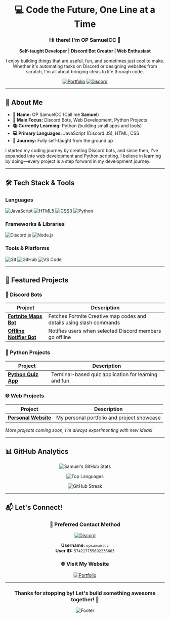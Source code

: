 <div align="center">

# 💻 Code the Future, One Line at a Time

### Hi there! I'm **OP SamuelCC** 👋

**Self-taught Developer | Discord Bot Creator | Web Enthusiast**

I enjoy building things that are useful, fun, and sometimes just cool to make. Whether it's automating tasks on Discord or designing websites from scratch, I'm all about bringing ideas to life through code.

[![Portfolio](https://img.shields.io/badge/🌐_Visit_My_Website-opsamuelcc.com-2ea44f?style=for-the-badge)](https://opsamuelcc.com)
[![Discord](https://img.shields.io/badge/Discord-opsamuelcc-7289DA?style=for-the-badge&logo=discord)](https://discord.com/users/574217755692236803)

</div>

---

## 🚀 About Me

- **👤 Name:** OP SamuelCC (Call me **Samuel**)
- **🎯 Main Focus:** Discord Bots, Web Development, Python Projects
- **📚 Currently Learning:** Python (building small apps and tools)
- **💻 Primary Languages:** JavaScript (Discord.JS), HTML, CSS
- **🚦 Journey:** Fully self-taught from the ground up

I started my coding journey by creating Discord bots, and since then, I've expanded into web development and Python scripting. I believe in learning by doing—every project is a step forward in my development journey.

---

## 🛠️ Tech Stack & Tools

### **Languages**
![JavaScript](https://img.shields.io/badge/JavaScript-F7DF1E?style=for-the-badge&logo=javascript&logoColor=black)
![HTML5](https://img.shields.io/badge/HTML5-E34F26?style=for-the-badge&logo=html5&logoColor=white)
![CSS3](https://img.shields.io/badge/CSS3-1572B6?style=for-the-badge&logo=css3&logoColor=white)
![Python](https://img.shields.io/badge/Python-3776AB?style=for-the-badge&logo=python&logoColor=white)

### **Frameworks & Libraries**
![Discord.js](https://img.shields.io/badge/Discord.js-5865F2?style=for-the-badge&logo=discord&logoColor=white)
![Node.js](https://img.shields.io/badge/Node.js-339933?style=for-the-badge&logo=nodedotjs&logoColor=white)

### **Tools & Platforms**
![Git](https://img.shields.io/badge/Git-F05032?style=for-the-badge&logo=git&logoColor=white)
![GitHub](https://img.shields.io/badge/GitHub-181717?style=for-the-badge&logo=github&logoColor=white)
![VS Code](https://img.shields.io/badge/VS_Code-007ACC?style=for-the-badge&logo=visual-studio-code&logoColor=white)

---

## 📂 Featured Projects

### 🤖 Discord Bots
| Project | Description |
|---------|-------------|
| **[Fortnite Maps Bot](https://github.com/OPSamuel/Fortnite-Maps)** | Fetches Fortnite Creative map codes and details using slash commands |
| **[Offline Notifier Bot](https://github.com/OPSamuel/Offline-Notifier)** | Notifies users when selected Discord members go offline |

### 🐍 Python Projects
| Project | Description |
|---------|-------------|
| **[Python Quiz App](https://github.com/OPSamuel/Python-Quiz)** | Terminal-based quiz application for learning and fun |

### 🌐 Web Projects
| Project | Description |
|---------|-------------|
| **[Personal Website](https://opsamuelcc.com)** | My personal portfolio and project showcase |

*More projects coming soon, I'm always experimenting with new ideas!*

---

## 📊 GitHub Analytics

<div align="center">

![Samuel's GitHub Stats](https://github-readme-stats.vercel.app/api?username=OPSamuel&show_icons=true&count_private=true&theme=tokyonight&hide_border=true)

![Top Languages](https://github-readme-stats.vercel.app/api/top-langs/?username=OPSamuel&layout=compact&theme=tokyonight&hide_border=true&hide=PowerShell,Procfile)

![GitHub Streak](https://github-readme-streak-stats.herokuapp.com/?user=OPSamuel&theme=tokyonight&hide_border=true)

</div>

---

## 📬 Let's Connect!

<div align="center">

### 💬 Preferred Contact Method
[![Discord](https://img.shields.io/badge/Discord-opsamuelcc-7289DA?style=for-the-badge&logo=discord&logoColor=white)](https://discord.com/users/574217755692236803)

**Username:** `opsamuelcc`  
**User ID:** `574217755692236803`

### 🌐 Visit My Website
[![Portfolio](https://img.shields.io/badge/🌐_opsamuelcc.com-2ea44f?style=for-the-badge)](https://opsamuelcc.com)

</div>

---

<div align="center">

### Thanks for stopping by! Let's build something awesome together! 🚀

![Footer](https://capsule-render.vercel.app/api?type=waving&color=gradient&height=100&section=footer)

</div>
